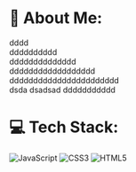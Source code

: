 # 💫 About Me:
dddd<br>dddddddddd<br>dddddddddddddd<br>dddddddddddddddddd<br>ddddddddddddddddddddddd<br>dsda dsadsad  ddddddddddd


# 💻 Tech Stack:
![JavaScript](https://img.shields.io/badge/javascript-%23323330.svg?style=for-the-badge&logo=javascript&logoColor=%23F7DF1E) ![CSS3](https://img.shields.io/badge/css3-%231572B6.svg?style=for-the-badge&logo=css3&logoColor=white) ![HTML5](https://img.shields.io/badge/html5-%23E34F26.svg?style=for-the-badge&logo=html5&logoColor=white)



